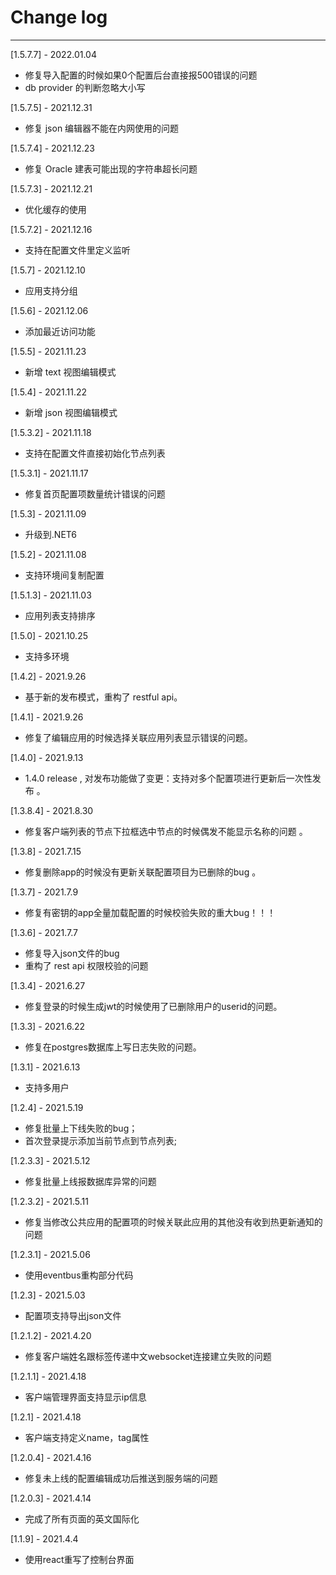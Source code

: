 # Change log
------------------------------
[1.5.7.7] - 2022.01.04    
* 修复导入配置的时候如果0个配置后台直接报500错误的问题
* db provider 的判断忽略大小写   

[1.5.7.5] - 2021.12.31    
* 修复 json 编辑器不能在内网使用的问题

[1.5.7.4] - 2021.12.23    
* 修复 Oracle 建表可能出现的字符串超长问题

[1.5.7.3] - 2021.12.21    
* 优化缓存的使用

[1.5.7.2] - 2021.12.16    
* 支持在配置文件里定义监听

[1.5.7] - 2021.12.10    
* 应用支持分组

[1.5.6] - 2021.12.06    
* 添加最近访问功能

[1.5.5] - 2021.11.23    
* 新增 text 视图编辑模式   

[1.5.4] - 2021.11.22    
* 新增 json 视图编辑模式   

[1.5.3.2] - 2021.11.18    
* 支持在配置文件直接初始化节点列表

[1.5.3.1] - 2021.11.17    
* 修复首页配置项数量统计错误的问题  

[1.5.3] - 2021.11.09    
* 升级到.NET6  

[1.5.2] - 2021.11.08    
* 支持环境间复制配置   

[1.5.1.3] - 2021.11.03    
* 应用列表支持排序   

[1.5.0] - 2021.10.25    
* 支持多环境   

[1.4.2] - 2021.9.26    
* 基于新的发布模式，重构了 restful api。   

[1.4.1] - 2021.9.26    
* 修复了编辑应用的时候选择关联应用列表显示错误的问题。   

[1.4.0] - 2021.9.13    
* 1.4.0 release , 对发布功能做了变更：支持对多个配置项进行更新后一次性发布 。  

[1.3.8.4] - 2021.8.30    
* 修复客户端列表的节点下拉框选中节点的时候偶发不能显示名称的问题 。  

[1.3.8] - 2021.7.15   
* 修复删除app的时候没有更新关联配置项目为已删除的bug 。   

[1.3.7] - 2021.7.9   
* 修复有密钥的app全量加载配置的时候校验失败的重大bug！！！   

[1.3.6] - 2021.7.7   
* 修复导入json文件的bug
* 重构了 rest api 权限校验的问题   

[1.3.4] - 2021.6.27   
* 修复登录的时候生成jwt的时候使用了已删除用户的userid的问题。   

[1.3.3] - 2021.6.22   
* 修复在postgres数据库上写日志失败的问题。   

[1.3.1] - 2021.6.13   
* 支持多用户   

[1.2.4] - 2021.5.19   
* 修复批量上下线失败的bug；   
* 首次登录提示添加当前节点到节点列表;   

[1.2.3.3] - 2021.5.12   
* 修复批量上线报数据库异常的问题   

[1.2.3.2] - 2021.5.11   
* 修复当修改公共应用的配置项的时候关联此应用的其他没有收到热更新通知的问题   

[1.2.3.1] - 2021.5.06   
* 使用eventbus重构部分代码   

[1.2.3] - 2021.5.03   
* 配置项支持导出json文件

[1.2.1.2] - 2021.4.20   
* 修复客户端姓名跟标签传递中文websocket连接建立失败的问题

[1.2.1.1] - 2021.4.18    
* 客户端管理界面支持显示ip信息  

[1.2.1] - 2021.4.18    
* 客户端支持定义name，tag属性  

[1.2.0.4] - 2021.4.16    
* 修复未上线的配置编辑成功后推送到服务端的问题    

[1.2.0.3] - 2021.4.14    
* 完成了所有页面的英文国际化    

[1.1.9] - 2021.4.4    
* 使用react重写了控制台界面    
